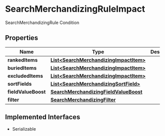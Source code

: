

# SearchMerchandizingRuleImpact

SearchMerchandizingRule Condition

## Properties

| Name | Type | Description | Notes |
|------------ | ------------- | ------------- | -------------|
|**rankedItems** | [**List&lt;SearchMerchandizingImpactItem&gt;**](SearchMerchandizingImpactItem.md) |  |  [optional] |
|**buriedItems** | [**List&lt;SearchMerchandizingImpactItem&gt;**](SearchMerchandizingImpactItem.md) |  |  [optional] |
|**excludedItems** | [**List&lt;SearchMerchandizingImpactItem&gt;**](SearchMerchandizingImpactItem.md) |  |  [optional] |
|**sortFields** | [**List&lt;SearchMerchandizingSortField&gt;**](SearchMerchandizingSortField.md) |  |  [optional] |
|**fieldValueBoost** | [**SearchMerchandizingFieldValueBoost**](SearchMerchandizingFieldValueBoost.md) |  |  [optional] |
|**filter** | [**SearchMerchandizingFilter**](SearchMerchandizingFilter.md) |  |  [optional] |


## Implemented Interfaces

* Serializable


